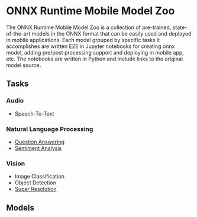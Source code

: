 # ONNX Runtime Mobile Model Zoo

The ONNX Runtime Mobile Model Zoo is a collection of pre-trained, state-of-the-art models in the ONNX format that can be easily used and deployed in mobile applications. Each model grouped by specific tasks it accomplishes are written E2E in Jupyter notebooks for creating onnx model, adding pre/post processing support and deploying in mobile app, etc. The notebooks are written in Python and include links to the original model source.

## Tasks

### Audio
 - Speech-To-Text

### Natural Language Processing
 - [Question Answering](nlp/question_answering)
 - [Sentiment Analysis](nlp/sentiment_analysis/)


### Vision
-  Image Classification
-  Object Detection
-  [Super Resolution](vision/super_resolution)

## Models